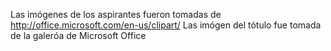 Las imógenes de los aspirantes fueron tomadas de http://office.microsoft.com/en-us/clipart/
Las imógen del tótulo fue tomada de la galeróa de Microsoft Office